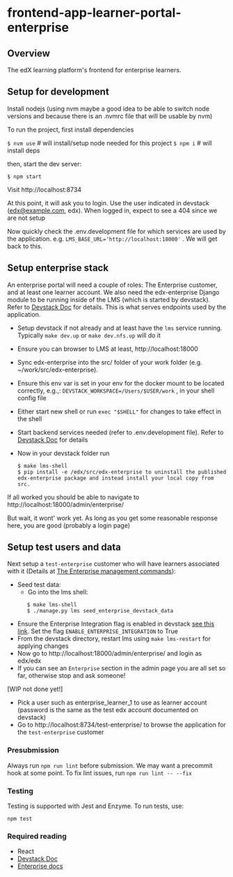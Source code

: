 # frontend-app-learner-portal-enterprise

## Overview
The edX learning platform's frontend for enterprise learners.

## Setup for development

Install nodejs (using nvm maybe a good idea to be able to switch node versions and because there is an .nvmrc file that will be usable by nvm)

To run the project, first install dependencies

`$ nvm use` # will install/setup node needed for this project
`$ npm i`   # will install deps

then, start the dev server:

`$ npm start`

Visit http://localhost:8734

At this point, it will ask you to login. Use the user indicated in devstack (edx@example.com, edx). When logged in, expect to see a 404 since we are not setup

Now quickly check the .env.development file for which services are used by the application. e.g. `LMS_BASE_URL='http://localhost:18000'` . We will get back to this.


## Setup enterprise stack

An enterprise portal will need a couple of roles: The Enterprise customer, and at least one learner account.
We also need the edx-enterprise Django module to be running inside of the LMS (which is started by devstack). Refer to [Devstack Doc](https://github.com/edx/devstack) for details. This is what serves endpoints used by the application.

* Setup devstack if not already and at least have the `lms` service running. Typically `make dev.up` or `make dev.nfs.up` will do it
* Ensure you can browser to LMS at least, http://localhost:18000

* Sync edx-enterprise into the src/ folder of your work folder (e.g. ~/work/src/edx-enterprise).
* Ensure this env var is set in your env for the docker mount to be located correctly, e.g.,: `DEVSTACK_WORKSPACE=/Users/$USER/work` , in your shell config file
* Either start new shell or run `exec "$SHELL"` for changes to take effect in the shell
* Start backend services needed (refer to .env.development file). Refer to [Devstack Doc](https://github.com/edx/devstack) for details
* Now in your devstack folder run
  ```
  $ make lms-shell
  $ pip install -e /edx/src/edx-enterprise to uninstall the published edx-enterprise package and instead install your local copy from src.
  ```
If all worked you should be able to navigate to http://localhost:18000/admin/enterprise/

But wait, it wont' work yet. As long as you get some reasonable response here, you are good (probably a login page)


## Setup test users and data

Next setup a `test-enterprise` customer who will have learners associated with it (Details at [The Enterprise management commands](https://github.com/edx/edx-enterprise/blob/master/enterprise/management/commands/seed_enterprise_devstack_data.py#L47)):

 - Seed test data:
   - Go into the lms shell:
   ```$ cd <devstack_dir>
      $ make lms-shell
      $ ./manage.py lms seed_enterprise_devstack_data
   ```
 - Ensure the Enterprise Integration flag is enabled in devstack [see this link](https://github.com/edx/edx-platform/blob/master/lms/envs/devstack.py#L326). Set the flag `ENABLE_ENTERPRISE_INTEGRATION` to True
 - From the devstack directory, restart lms using `make lms-restart` for applying changes
 - Now go to http://localhost:18000/admin/enterprise/ and login as edx/edx
 - If you can see an `Enterprise` section in the admin page you are all set so far, otherwise stop and ask someone!


 [WIP not done yet!]
 - Pick a user such as enterprise_learner_1 to use as learner account (password is the same as the test edx account documented on devstack)
 - Go to http://localhost:8734/test-enterprise/ to browse the application for the `test-enterprise` customer


### Presubmission

Always run `npm run lint` before submission. We may want a precommit hook at some point. To fix lint issues, run `npm run lint -- --fix`

### Testing

Testing is supported with Jest and Enzyme. To run tests, use:

`npm test`

### Required reading

* React 
* [Devstack Doc](https://github.com/edx/devstack)
* [Enterprise docs](https://openedx.atlassian.net/wiki/spaces/SOL/pages/997654609/Hitchhiker+s+Engineer+s+Guide+to+the+Enterprise+Ecosystem)
